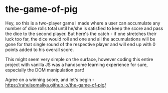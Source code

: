 # the-game-of-pig

Hey, so this is a two-player game I made where a user can accumulate any number of dice rolls total until he/she is satisfied to keep the score and pass the dice to the second player. But here's the catch - if one stretches their luck too far, the dice would roll and one and all the accumulations will be gone for that single round of the respective player and will end up with 0 points added to his overall score.

This might seem very simple on the surface, however coding this entire project with vanilla JS was a handsome learning experience for sure, especially the DOM manipulation part!

Agree on a winning score, and let's begin - https://rahulsomaliya.github.io/the-game-of-pig/
